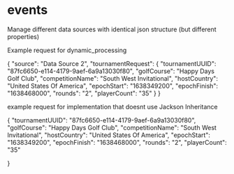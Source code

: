 # events
Manage different data sources with identical json structure (but different properties)

Example request for dynamic_processing

{
    "source": "Data Source 2",
    "tournamentRequest": {
        "tournamentUUID": "87fc6650-e114-4179-9aef-6a9a13030f80",
        "golfCourse": "Happy Days Golf Club",
        "competitionName": "South West Invitational",
        "hostCountry": "United States Of America",
        "epochStart": "1638349200",
        "epochFinish": "1638468000",
        "rounds": "2",
        "playerCount": "35"
    }
}



example request for implementation that doesnt use Jackson Inheritance

 {
        "tournamentUUID": "87fc6650-e114-4179-9aef-6a9a13030f80",
        "golfCourse": "Happy Days Golf Club",
        "competitionName": "South West Invitational",
        "hostCountry": "United States Of America",
        "epochStart": "1638349200",
        "epochFinish": "1638468000",
        "rounds": "2",
        "playerCount": "35"

}
